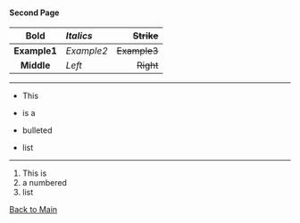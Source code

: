 #### Second Page

|Bold         | *Italics*|~~Strike~~  |
|:-----------:|:---------| --------:  |
|**Example1** |*Example2*|~~Example3~~|
|**Middle**   |*Left*    |~~Right~~   |

---

+ This
- is a
* bulleted
+ list

---

1. This is
2. a numbered
3. list

[Back to Main](README.md)
